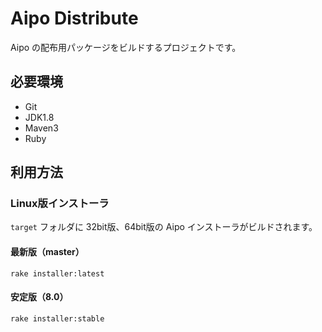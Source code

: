 # Aipo Distribute

Aipo の配布用パッケージをビルドするプロジェクトです。

## 必要環境

* Git
* JDK1.8
* Maven3
* Ruby

## 利用方法

### Linux版インストーラ

```target``` フォルダに 32bit版、64bit版の Aipo インストーラがビルドされます。

#### 最新版（master）


```
rake installer:latest
```

#### 安定版（8.0）

```
rake installer:stable
```

